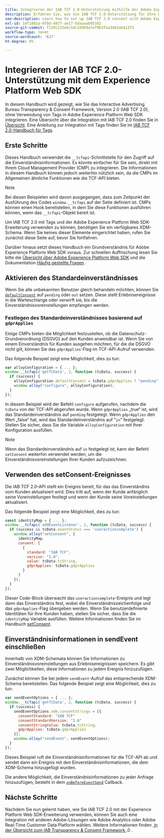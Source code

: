```yaml
---
title: Integrieren der IAB TCF 2.0-Unterstützung mithilfe der Adobe Experience Platform Web SDK
description: Erfahren Sie, wie Sie IAB TCF 2.0-Unterstützung für Ihre Website einrichten, ohne Tags zu verwenden.
seo-description: Learn how to set up IAB TCF 2.0 consent with Adobe Experience Platform Web SDK
exl-id: 14f1802a-0f8d-487f-ae17-5daaaab05162
source-git-commit: f129c215ebc5dc169b9a7ef9b3faa3463ab413f3
workflow-type: tm+mt
source-wordcount: '617'
ht-degree: 0%

---
```


# Integrieren der IAB TCF 2.0-Unterstützung mit dem Experience Platform Web SDK

In diesem Handbuch wird gezeigt, wie Sie das Interactive Advertising Bureau Transparency &amp; Consent Framework, Version 2.0 (IAB TCF 2.0), ohne Verwendung von Tags in Adobe Experience Platform Web SDK integrieren. Eine Übersicht über die Integration mit IAB TCF 2.0 finden Sie in [Übersicht](./overview.md). Eine Anleitung zur Integration mit Tags finden Sie im [IAB TCF 2.0-Handbuch für Tags](./with-tags.md).

## Erste Schritte

Dieses Handbuch verwendet die `__tcfapi`-Schnittstelle für den Zugriff auf die Einverständnisinformationen. Es könnte einfacher für Sie sein, direkt mit Ihrem Cloud Management Provider (CMP) zu integrieren. Die Informationen in diesem Handbuch können jedoch weiterhin nützlich sein, da die CMPs im Allgemeinen ähnliche Funktionen wie die TCF-API bieten.

>[!NOTE]
>
>Bei diesen Beispielen wird davon ausgegangen, dass zum Zeitpunkt der Ausführung des Codes `window.__tcfapi` auf der Seite definiert ist. CMPs können einen Hook bereitstellen, in dem Sie diese Funktionen ausführen können, wenn das `__tcfapi`-Objekt bereit ist.

Um IAB TCF 2.0 mit Tags und der Adobe Experience Platform Web SDK-Erweiterung verwenden zu können, benötigen Sie ein verfügbares XDM-Schema. Wenn Sie keines dieser Elemente eingerichtet haben, rufen Sie zunächst diese Seite auf, bevor Sie fortfahren.

Darüber hinaus setzt dieses Handbuch ein Grundverständnis für Adobe Experience Platform Web SDK voraus. Zur schnellen Auffrischung lesen Sie bitte die [Übersicht über Adobe Experience Platform Web SDK](../../home.md) und die Dokumentation [Häufig gestellte Fragen](../../faq.md) .

## Aktivieren des Standardeinverständnisses

Wenn Sie alle unbekannten Benutzer gleich behandeln möchten, können Sie [`defaultConsent`](/help/web-sdk/commands/configure/defaultconsent.md) auf `pending` oder `out` setzen. Diese stellt Erlebnisereignisse in die Warteschlange oder verwirft sie, bis die Einverständnisvoreinstellungen empfangen werden.

### Festlegen des Standardeinverständnisses basierend auf `gdprApplies`

Einige CMPs bieten die Möglichkeit festzustellen, ob die Datenschutz-Grundverordnung (DSGVO) auf den Kunden anwendbar ist. Wenn Sie von einem Einverständnis für Kunden ausgehen möchten, für die die DSGVO nicht gilt, können Sie das `gdprApplies`-Flag im TCF-API-Aufruf verwenden.

Das folgende Beispiel zeigt eine Möglichkeit, dies zu tun:

```javascript
var alloyConfiguration = { ... };
window.__tcfapi('getTCData', 2, function (tcData, success) {
  if (success) {
    alloyConfiguration.defaultConsent = tcData.gdprApplies ? "pending" : "in";
    window.alloy("configure", alloyConfiguration);
  }
});
```

In diesem Beispiel wird der Befehl `configure` aufgerufen, nachdem die `tcData` von der TCF-API abgerufen wurde. Wenn `gdprApplies` „true“ ist, wird das Standardeinverständnis auf `pending` festgelegt. Wenn `gdprApplies` den Wert „false“ hat, wird das Standardeinverständnis auf &quot;`in`&quot; festgelegt. Stellen Sie sicher, dass Sie die Variable `alloyConfiguration` mit Ihrer Konfiguration ausfüllen.

>[!NOTE]
>
>Wenn das Standardeinverständnis auf `in` festgelegt ist, kann der Befehl `setConsent` weiterhin verwendet werden, um die Einverständnisvoreinstellungen Ihrer Kunden aufzuzeichnen.

## Verwenden des setConsent-Ereignisses

Die IAB TCF 2.0-API stellt ein Ereignis bereit, für das das Einverständnis vom Kunden aktualisiert wird. Dies tritt auf, wenn der Kunde anfänglich seine Voreinstellungen festlegt und wenn der Kunde seine Voreinstellungen aktualisiert.

Das folgende Beispiel zeigt eine Möglichkeit, dies zu tun:

```javascript
const identityMap = { ... };
window.__tcfapi('addEventListener', 2, function (tcData, success) {
  if (success && tcData.eventStatus === 'useractioncomplete') {
    window.alloy("setConsent", {
      identityMap,
      consent: [
        {
          standard: "IAB TCF",
          version: "2.0",
          value: tcData.tcString,
          gdprApplies: tcData.gdprApplies
        }
      ]
    });
  }
});
```

Dieser Code-Block überwacht das `useractioncomplete`-Ereignis und legt dann das Einverständnis fest, wobei die Einverständniszeichenfolge und das `gdprApplies`-Flag übergeben werden. Wenn Sie benutzerdefinierte Identitäten für Ihre Kunden haben, stellen Sie sicher, dass Sie die `identityMap` Variable ausfüllen. Weitere Informationen finden Sie im Handbuch [setConsent](../../../web-sdk/commands/setconsent.md).

## Einverständnisinformationen in sendEvent einschließen

Innerhalb von XDM-Schemata können Sie Informationen zu Einverständnisvoreinstellungen aus Erlebnisereignissen speichern. Es gibt zwei Möglichkeiten, diese Informationen zu jedem Ereignis hinzuzufügen.

Zunächst können Sie bei jedem `sendEvent`-Aufruf das entsprechende XDM-Schema bereitstellen. Das folgende Beispiel zeigt eine Möglichkeit, dies zu tun:

```javascript
var sendEventOptions = { ... };
window.__tcfapi('getTCData', 2, function (tcData, success) {
  if (success) {
    sendEventOptions.xdm.consentStrings = [{
      consentStandard: "IAB TCF"
      consentStandardVersion: "2.0"
      consentStringValue: tcData.tcString,
      gdprApplies: tcData.gdprApplies
    }];
    window.alloy("sendEvent", sendEventOptions);
  }
});
```

Dieses Beispiel ruft die Einverständnisinformationen für die TCF-API ab und sendet dann ein Ereignis mit den Einverständnisinformationen, die dem XDM-Schema hinzugefügt wurden.

Die andere Möglichkeit, die Einverständnisinformationen zu jeder Anfrage hinzuzufügen, besteht in dem [`onBeforeEventSend`](/help/web-sdk/commands/configure/onbeforeeventsend.md) Callback.

## Nächste Schritte

Nachdem Sie nun gelernt haben, wie Sie IAB TCF 2.0 mit der Experience Platform Web SDK-Erweiterung verwenden, können Sie auch eine Integration mit anderen Adobe-Lösungen wie Adobe Analytics oder Adobe Real-Time Customer Data Platform wählen. Weitere Informationen finden [&#x200B; in der Übersicht zum IAB Transparency &amp; Consent Framework &#x200B;](./overview.md).0 .
